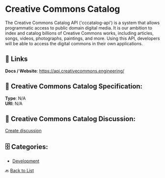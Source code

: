 # Creative Commons Catalog


The Creative Commons Catalog API ('cccatalog-api') is a system that allows programmatic access to public domain digital media. It is our ambition to index and catalog billions of Creative Commons works, including articles, songs, videos, photographs, paintings, and more. Using this API, developers will be able to access the digital commons in their own applications.

##  🔗 Links
**Docs / Website**: https://api.creativecommons.engineering/

## 🧬 Creative Commons Catalog Specification:
**Type**: N/A  
**URI**: N/A

## 💬 Creative Commons Catalog Discussion:
[Create discussion](https://github.com/apis-list/apis-list/discussions/new)

## 🗄️ Categories:
- [Development](https://github.com/apis-list/apis-list#development-)




🔙 [Back to List](https://github.com/apis-list/apis-list)
